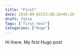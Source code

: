 ```yaml
---
title: "First"
date: 2018-09-01T23:38:20+05:29
draft: false	
Tags: ["first-test"]
Categories: ["Hugo"]
---
```


Hi there. My first Hugo post
